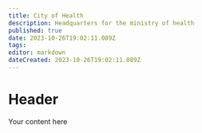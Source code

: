 ```yaml
---
title: City of Health
description: Headquarters for the ministry of health
published: true
date: 2023-10-26T19:02:11.089Z
tags: 
editor: markdown
dateCreated: 2023-10-26T19:02:11.089Z
---
```


# Header
Your content here